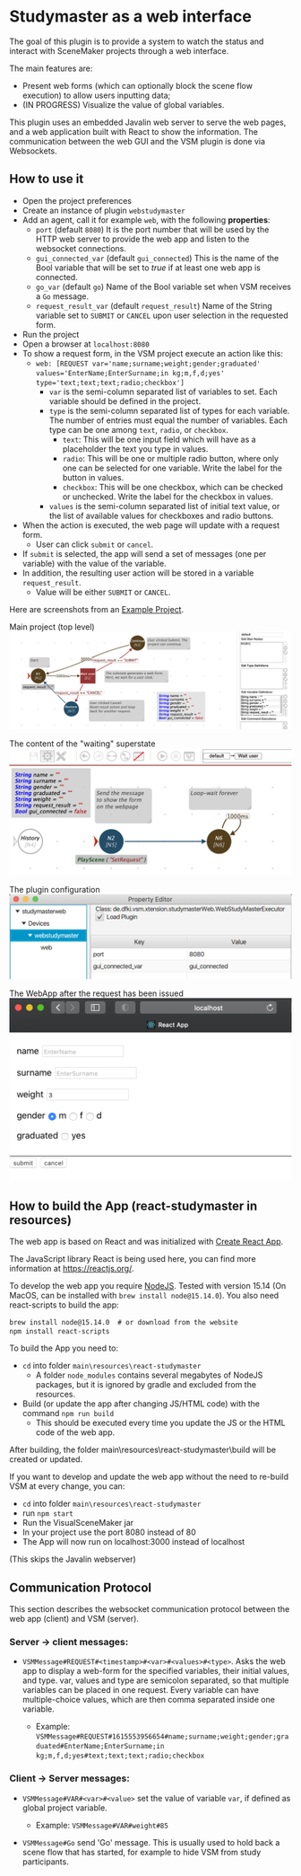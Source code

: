 # Studymaster as a web interface 

The goal of this plugin is to provide a system to watch the status and interact with SceneMaker projects through a web interface.

The main features are:

* Present web forms (which can optionally block the scene flow execution) to allow users inputting data;
* (IN PROGRESS) Visualize the value of global variables.

This plugin uses an embedded Javalin web server to serve the web pages, and 
a web application built with React to show the information.
The communication between the web GUI and the VSM plugin is done via Websockets.

## How to use it

* Open the project preferences
* Create an instance of plugin `webstudymaster`
* Add an agent, call it for example `web`, with the following **properties**:
  * `port` (default `8080`) It is the port number that will be used by the HTTP web server to provide the web app and listen to the websocket connections.
  * `gui_connected_var` (default `gui_connected`) This is the name of the Bool variable that will be set to _true_ if at least one web app is connected.
  * `go_var` (default `go`) Name of the Bool variable set when VSM receives a `Go` message.
  * `request_result_var` (default `request_result`) Name of the String variable set to `SUBMIT` or `CANCEL` upon user selection in the requested form.
* Run the project
* Open a browser at `localhost:8080`
* To show a request form, in the VSM project execute an action like this:
    * `web: [REQUEST var='name;surname;weight;gender;graduated' values='EnterName;EnterSurname;in kg;m,f,d;yes' type='text;text;text;radio;checkbox']`
      * `var` is the semi-column separated list of variables to set. Each variable should be defined in the project.
      * `type` is the semi-column separated list of types for each variable. The number of entries must equal the number of variables. Each type can be one among `text`, `radio`, or `checkbox`.
        * `text`: This will be one input field which will have as a placeholder the text you type in values.
        * `radio`: This will be one or multiple radio button, where only one can be selected for one variable. Write the label for the button in values.
        * `checkbox`: This will be one checkbox, which can be checked or unchecked. Write the label for the checkbox in values.
      * `values` is the semi-column separated list of initial text value, or the list of available values for checkboxes and radio buttons.
* When the action is executed, the web page will update with a request form.
  * User can click `submit` or `cancel`.
* If `submit` is selected, the app will send a set of messages (one per variable) with the value of the variable.
* In addition, the resulting user action will be stored in a variable `request_result`.
  * Value will be either `SUBMIT` or `CANCEL`.

Here are screenshots from an [Example Project](ExampleProject).

Main project (top level)
![Example project](ExampleProject/screenshot-main.png)

The content of the "waiting" superstate
![Example project](ExampleProject/screenshot-substate.png)

The plugin configuration
![Example project](ExampleProject/screenshot-config.png)

The WebApp after the request has been issued
![Example project](ExampleProject/screenshot-webgui.png)

## How to build the App (react-studymaster in resources)

The web app is based on React and was initialized with [Create React App](https://github.com/facebook/create-react-app).

The JavaScript library React is being used here, you can find more information at <https://reactjs.org/>.

To develop the web app you require [NodeJS](https://nodejs.org/). Tested with version 15.14 
(On MacOS, can be installed with `brew install node@15.14.0`).
You also need react-scripts to build the app:

    brew install node@15.14.0  # or download from the website
    npm install react-scripts

To build the App you need to:

* `cd` into folder `main\resources\react-studymaster`
  * A folder `node_modules` contains several megabytes of NodeJS packages, but it is ignored by gradle and excluded from the resources.
* Build (or update the app after changing JS/HTML code) with the command `npm run build`
  * This should be executed every time you update the JS or the HTML code of the web app.

After building, the folder main\resources\react-studymaster\build will be created or updated.

If you want to develop and update the web app without the need to re-build VSM at every change, you can:

* `cd` into folder `main\resources\react-studymaster`
* run `npm start`
* Run the VisualSceneMaker jar
* In your project use the port 8080 instead of 80
* The App will now run on localhost:3000 instead of localhost

(This skips the Javalin webserver)


## Communication Protocol

This section describes the websocket communication protocol between the web app (client) and VSM (server).

### Server -> client messages:

* `VSMMessage#REQUEST#<timestamp>#<var>#<values>#<type>`.
   Asks the web app to display a web-form for the specified variables, their initial values, and type.
   var, values and type are semicolon separated, so that multiple variables can be placed in one request. 
   Every variable can have multiple-choice values, which are then comma separated inside one variable.

  * Example: `VSMMessage#REQUEST#1615553956654#name;surname;weight;gender;graduated#EnterName;EnterSurname;in kg;m,f,d;yes#text;text;text;radio;checkbox`

### Client -> Server messages:

* `VSMMessage#VAR#<var>#<value>` set the value of variable `var`, if defined as global project variable.
  * Example: `VSMMessage#VAR#weight#85`

* `VSMMessage#Go` send 'Go' message. This is usually used to hold back a scene flow that has started,
for example to hide VSM from study participants.
